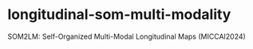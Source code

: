 # longitudinal-som-multi-modality
SOM2LM: Self-Organized Multi-Modal Longitudinal Maps (MICCAI2024)
